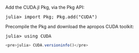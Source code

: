 





Add the CUDA.jl Pkg, via the Pkg API:


<pre>julia> import Pkg; Pkg.add("CUDA")</pre>

Precompile the Pkg and download the apropos CUDA toolkit:

<pre>julia> using CUDA</pre>

```javascript
<pre>julia> CUDA.versioninfo()</pre>
```



